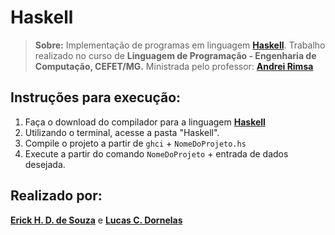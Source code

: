 # **Haskell**

> **Sobre:** Implementação de programas em linguagem [**Haskell**](https://www.haskell.org/).  Trabalho realizado no curso de **Linguagem de Programação - Engenharia de Computação, CEFET/MG.** Ministrada pelo professor: [**Andrei Rimsa**](https://github.com/rimsa) 

## Instruções para execução:
  1. Faça o download do compilador para a linguagem [**Haskell**](https://www.haskell.org/downloads/)  
  2. Utilizando o terminal, acesse a pasta "Haskell".
  3. Compile o projeto a partir de `ghci` + `NomeDoProjeto.hs`
  4. Execute a partir do comando `NomeDoProjeto` + entrada de dados desejada.
  
  
    
## Realizado por:

[**Erick H. D. de Souza**](https://github.com/ErickHDdS) e [**Lucas C. Dornelas**](https://github.com/lucascdornelas)
